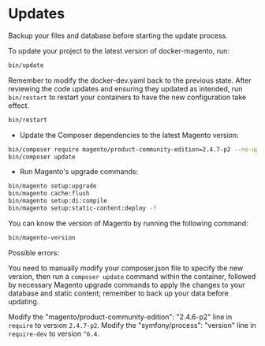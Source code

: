 
# Updates
Backup your files and database before starting the update process.

To update your project to the latest version of docker-magento, run:
```bash
bin/update
```
Remember to modify the docker-dev.yaml back to the previous state. After reviewing the code updates and ensuring 
they updated as intended, run `bin/restart` to restart your containers to have the new configuration take effect.

```bash
bin/restart
```
- Update the Composer dependencies to the latest Magento version:
```bash
bin/composer require magento/product-community-edition=2.4.7-p2 --no-update
bin/composer update
```
- Run Magento's upgrade commands:
```bash
bin/magento setup:upgrade
bin/magento cache:flush
bin/magento setup:di:compile
bin/magento setup:static-content:deploy -f
```

You can know the version of Magento by running the following command:
```bash
bin/magento-version
```

Possible errors:

You need to manually modify your composer.json file to specify the new version, then run a `composer update` command 
within the container, followed by necessary Magento upgrade commands to apply the changes to your database and static 
content; remember to back up your data before updating. 

Modify the "magento/product-community-edition": "2.4.6-p2" line in `require` to version `2.4.7-p2`.
Modify the "symfony/process": "version" line in `require-dev` to version `^6.4`.
